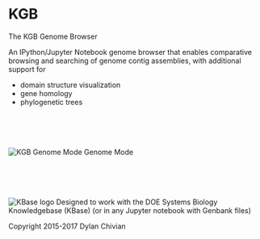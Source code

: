 # KGB

  The KGB Genome Browser
 
  An IPython/Jupyter Notebook genome browser that enables comparative
  browsing and searching of genome contig assemblies, with additional
  support for

  * domain structure visualization
  * gene homology
  * phylogenetic trees
   
<br><br><br><br>
![KGB Genome Mode](https://raw.github.com/dcchivian/KGB/master/img/KGB_example_1_genome_mode.png "KGB Genome Mode") Genome Mode

<br><br><br><br>
![KBase logo](https://avatars2.githubusercontent.com/u/1263946?v=3&s=84 "KBase") Designed to work with the DOE Systems Biology Knowledgebase (KBase)  (or in any Jupyter notebook with Genbank files)

Copyright 2015-2017 Dylan Chivian
